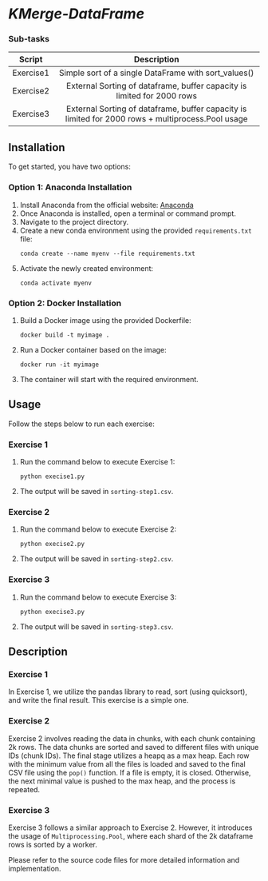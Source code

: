 # ***KMerge-DataFrame***

### **Sub-tasks**
| Script | Description | 
| :---: | :---: |
| Exercise1 | Simple sort of a single DataFrame with sort_values()
| Exercise2 | External Sorting of dataframe, buffer capacity is limited for 2000 rows
| Exercise3 | External Sorting of dataframe, buffer capacity is limited for 2000 rows + multiprocess.Pool usage

## Installation
To get started, you have two options:

### Option 1: Anaconda Installation
1. Install Anaconda from the official website: [Anaconda](https://www.anaconda.com/products/individual)
2. Once Anaconda is installed, open a terminal or command prompt.
3. Navigate to the project directory.
4. Create a new conda environment using the provided `requirements.txt` file:
   ```shell
   conda create --name myenv --file requirements.txt
   ```
5. Activate the newly created environment:
   ```shell
   conda activate myenv
   ```

### Option 2: Docker Installation
1. Build a Docker image using the provided Dockerfile:
   ```shell
   docker build -t myimage .
   ```
2. Run a Docker container based on the image:
   ```shell
   docker run -it myimage
   ```
3. The container will start with the required environment.

## Usage
Follow the steps below to run each exercise:

### Exercise 1
1. Run the command below to execute Exercise 1:
   ```shell
   python execise1.py
   ```
2. The output will be saved in `sorting-step1.csv`.

### Exercise 2
1. Run the command below to execute Exercise 2:
   ```shell
   python execise2.py
   ```
2. The output will be saved in `sorting-step2.csv`.

### Exercise 3
1. Run the command below to execute Exercise 3:
   ```shell
   python execise3.py
   ```
2. The output will be saved in `sorting-step3.csv`.

## Description
### Exercise 1
In Exercise 1, we utilize the pandas library to read, sort (using quicksort), and write the final result. This exercise is a simple one.

### Exercise 2
Exercise 2 involves reading the data in chunks, with each chunk containing 2k rows. The data chunks are sorted and saved to different files with unique IDs (chunk IDs). The final stage utilizes a heapq as a max heap. Each row with the minimum value from all the files is loaded and saved to the final CSV file using the `pop()` function. If a file is empty, it is closed. Otherwise, the next minimal value is pushed to the max heap, and the process is repeated.

### Exercise 3
Exercise 3 follows a similar approach to Exercise 2. However, it introduces the usage of `Multiprocessing.Pool`, where each shard of the 2k dataframe rows is sorted by a worker.

Please refer to the source code files for more detailed information and implementation.

